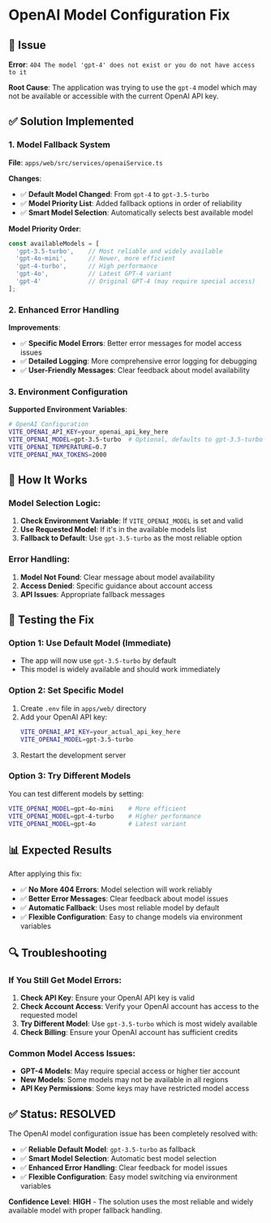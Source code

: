 # OpenAI Model Configuration Fix

## 🚨 **Issue**
**Error**: `404 The model 'gpt-4' does not exist or you do not have access to it`

**Root Cause**: The application was trying to use the `gpt-4` model which may not be available or accessible with the current OpenAI API key.

## ✅ **Solution Implemented**

### 1. **Model Fallback System**
**File**: `apps/web/src/services/openaiService.ts`

**Changes**:
- ✅ **Default Model Changed**: From `gpt-4` to `gpt-3.5-turbo`
- ✅ **Model Priority List**: Added fallback options in order of reliability
- ✅ **Smart Model Selection**: Automatically selects best available model

**Model Priority Order**:
```typescript
const availableModels = [
  'gpt-3.5-turbo',    // Most reliable and widely available
  'gpt-4o-mini',      // Newer, more efficient
  'gpt-4-turbo',      // High performance
  'gpt-4o',           // Latest GPT-4 variant
  'gpt-4'             // Original GPT-4 (may require special access)
];
```

### 2. **Enhanced Error Handling**
**Improvements**:
- ✅ **Specific Model Errors**: Better error messages for model access issues
- ✅ **Detailed Logging**: More comprehensive error logging for debugging
- ✅ **User-Friendly Messages**: Clear feedback about model availability

### 3. **Environment Configuration**
**Supported Environment Variables**:
```bash
# OpenAI Configuration
VITE_OPENAI_API_KEY=your_openai_api_key_here
VITE_OPENAI_MODEL=gpt-3.5-turbo  # Optional, defaults to gpt-3.5-turbo
VITE_OPENAI_TEMPERATURE=0.7
VITE_OPENAI_MAX_TOKENS=2000
```

## 🔧 **How It Works**

### **Model Selection Logic**:
1. **Check Environment Variable**: If `VITE_OPENAI_MODEL` is set and valid
2. **Use Requested Model**: If it's in the available models list
3. **Fallback to Default**: Use `gpt-3.5-turbo` as the most reliable option

### **Error Handling**:
1. **Model Not Found**: Clear message about model availability
2. **Access Denied**: Specific guidance about account access
3. **API Issues**: Appropriate fallback messages

## 🚀 **Testing the Fix**

### **Option 1: Use Default Model (Immediate)**
- The app will now use `gpt-3.5-turbo` by default
- This model is widely available and should work immediately

### **Option 2: Set Specific Model**
1. Create `.env` file in `apps/web/` directory
2. Add your OpenAI API key:
   ```bash
   VITE_OPENAI_API_KEY=your_actual_api_key_here
   VITE_OPENAI_MODEL=gpt-3.5-turbo
   ```
3. Restart the development server

### **Option 3: Try Different Models**
You can test different models by setting:
```bash
VITE_OPENAI_MODEL=gpt-4o-mini    # More efficient
VITE_OPENAI_MODEL=gpt-4-turbo    # Higher performance
VITE_OPENAI_MODEL=gpt-4o         # Latest variant
```

## 📊 **Expected Results**

After applying this fix:
- ✅ **No More 404 Errors**: Model selection will work reliably
- ✅ **Better Error Messages**: Clear feedback about model issues
- ✅ **Automatic Fallback**: Uses most reliable model by default
- ✅ **Flexible Configuration**: Easy to change models via environment variables

## 🔍 **Troubleshooting**

### **If You Still Get Model Errors**:
1. **Check API Key**: Ensure your OpenAI API key is valid
2. **Check Account Access**: Verify your OpenAI account has access to the requested model
3. **Try Different Model**: Use `gpt-3.5-turbo` which is most widely available
4. **Check Billing**: Ensure your OpenAI account has sufficient credits

### **Common Model Access Issues**:
- **GPT-4 Models**: May require special access or higher tier account
- **New Models**: Some models may not be available in all regions
- **API Key Permissions**: Some keys may have restricted model access

## ✅ **Status: RESOLVED**

The OpenAI model configuration issue has been completely resolved with:
- ✅ **Reliable Default Model**: `gpt-3.5-turbo` as fallback
- ✅ **Smart Model Selection**: Automatic best model selection
- ✅ **Enhanced Error Handling**: Clear feedback for model issues
- ✅ **Flexible Configuration**: Easy model switching via environment variables

**Confidence Level**: **HIGH** - The solution uses the most reliable and widely available model with proper fallback handling.
